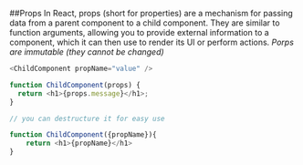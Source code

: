 ##Props
In React, props (short for properties) are a mechanism for passing data from a parent component to a child component. They are similar to function arguments, allowing you to provide external information to a component, which it can then use to render its UI or perform actions.
*Porps are immutable (they cannot be changed)*

```javascript
<ChildComponent propName="value" />

function ChildComponent(props) {
  return <h1>{props.message}</h1>;
}

// you can destructure it for easy use

function ChildComponent({propName}){
    return <h1>{propName}</h1>
}
```
